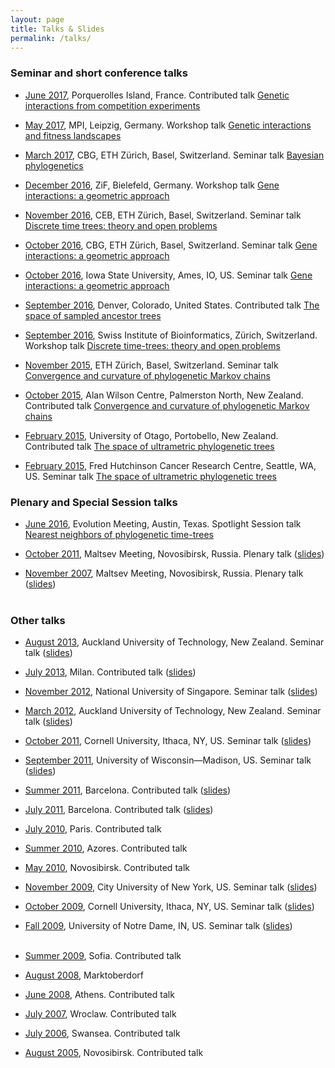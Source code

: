 ```yaml
---
layout: page
title: Talks & Slides
permalink: /talks/
---
```



### Seminar and short conference talks

- [June 2017](http://www.lirmm.fr/mceb2017/), Porquerolles Island, France. Contributed talk [Genetic interactions from competition experiments](2017_MCEB)

- [May 2017](https://www.mis.mpg.de/calendar/conferences/2017/interalg.html), MPI, Leipzig, Germany. Workshop talk [Genetic interactions and fitness landscapes](2017_Leipzig_MPI)

- [March 2017](https://www.bsse.ethz.ch/cbg), CBG, ETH Zürich, Basel, Switzerland. Seminar talk [Bayesian phylogenetics](2017_March_ETH_CBG)

- [December 2016](http://www.uni-bielefeld.de/ZIF/KG/2016GeneRegulation/Events/), ZiF, Bielefeld, Germany. Workshop talk [Gene interactions: a geometric approach](2016_ZiF)

- [November 2016](https://www.bsse.ethz.ch/cevo), CEB, ETH Zürich, Basel, Switzerland. Seminar talk [Discrete time trees: theory and open problems](2016_ETH_CEB)

- [October 2016](https://www.bsse.ethz.ch/cbg), CBG, ETH Zürich, Basel, Switzerland. Seminar talk [Gene interactions: a geometric approach](2016_ETH_CBG)

- [October 2016](http://phyloworks.org/), Iowa State University, Ames, IO, US. Seminar talk [Gene interactions: a geometric approach](2016_ISU)

- [September 2016](http://community.geosociety.org/gsa2016/home), Denver, Colorado, United States. Contributed talk [The space of sampled ancestor trees](2016_GSA.pdf)

- [September 2016](http://www.sib.swiss/), Swiss Institute of Bioinformatics, Zürich, Switzerland. Workshop talk [Discrete time-trees: theory and open problems](2016_PhyloSIB)

- [November 2015](https://www.bsse.ethz.ch/cbg), ETH Zürich, Basel, Switzerland. Seminar talk [Convergence and curvature of phylogenetic Markov chains](2015_ETH.pdf)

- [October 2015](http://www.allanwilsoncentre.ac.nz/), Alan Wilson Centre, Palmerston North, New Zealand. Contributed talk [Convergence and curvature of phylogenetic Markov chains](2015_AWC.pdf)

- [February 2015](http://www.math.canterbury.ac.nz/bio/events/portobello2015/), University of Otago, Portobello, New Zealand. Contributed talk [The space of ultrametric phylogenetic trees](2015_NZPGM.pdf)

- [February 2015](http://matsen.fhcrc.org), Fred Hutchinson Cancer Research Centre, Seattle, WA, US. Seminar talk [The space of ultrametric phylogenetic trees](2015_Hutch.pdf)


### Plenary and Special Session talks

- [June 2016](http://www.evolutionmeetings.org/special-talks.html), Evolution Meeting, Austin, Texas. Spotlight Session talk [Nearest neighbors of phylogenetic time-trees](2016_Evolution.pdf)

- [October 2011](http://www.math.nsc.ru/conference/malmeet/11/Plenary_e.htm), Maltsev Meeting, Novosibirsk, Russia. Plenary talk ([slides](https://sites.google.com/a/gavruskin.com/alexander/talks/2011MM.pdf?attredirects=0))

- [November 2007](http://math.nsc.ru/conference/malmeet/07/index.html), Maltsev Meeting, Novosibirsk, Russia. Plenary talk ([slides](https://sites.google.com/a/gavruskin.com/alexander/talks/2007MM.pdf?attredirects=0))<br><br>


### Other talks

- [August 2013](http://aut.ac.nz), Auckland University of Technology, New Zealand. Seminar talk ([slides](https://www.dropbox.com/s/f9gza74uzcpkshw/DeptSeminarAug2013.pdf))

- [July 2013](http://cie2013.disco.unimib.it), Milan. Contributed talk ([slides](https://www.dropbox.com/s/btwgq8ke0lglt5z/2013CiEgavruskin.pdf))

- [November 2012](http://www.comp.nus.edu.sg/~fstephan/logicseminar.html), National University of Singapore. Seminar talk ([slides](2012_NUS.pdf))

- [March 2012](http://aut.ac.nz), Auckland University of Technology, New Zealand. Seminar talk ([slides](https://sites.google.com/a/gavruskin.com/alexander/talks/2012AUTech.pdf?attredirects=0))

- [October 2011](http://www.math.cornell.edu/~justin/logic_sem.html), Cornell University, Ithaca, NY, US. Seminar talk ([slides](https://sites.google.com/a/gavruskin.com/alexander/talks/2011CU.pdf?attredirects=0))

- [September 2011](http://www.math.wisc.edu/tuesday-september-20th), University of Wisconsin—Madison, US. Seminar talk ([slides](https://sites.google.com/a/gavruskin.com/alexander/talks/2011UWM.pdf?attredirects=0))

- [Summer 2011](http://www.crm.cat/cinfinity/), Barcelona. Contributed talk ([slides](https://sites.google.com/a/gavruskin.com/alexander/talks/2011IC.pdf?attredirects=0))

- [July 2011](http://logic2011.org/), Barcelona. Contributed talk ([slides](https://sites.google.com/a/gavruskin.com/alexander/talks/2011LC.pdf?attredirects=0))

- [July 2010](http://logic2010.org/), Paris. Contributed talk

- [Summer 2010](http://www.cie2010.uac.pt/), Azores. Contributed talk

- [May 2010](http://www.math.nsc.ru/conference/malmeet/10/Main_e.htm), Novosibirsk. Contributed talk

- [November 2009](http://math.gc.cuny.edu/seminars/bulletin11_03.htm), City University of New York, US. Seminar talk ([slides](https://sites.google.com/a/gavruskin.com/alexander/talks/2009NYC.pdf?attredirects=0))

- [October 2009](http://www.math.cornell.edu/Colloquia/Logic/2009-10.html), Cornell University, Ithaca, NY, US. Seminar talk ([slides](https://sites.google.com/a/gavruskin.com/alexander/talks/2009CU.pdf?attredirects=0))

- [Fall 2009](http://www.nd.edu/~mathwww/past_talks/october2009.shtml), University of Notre Dame, IN, US. Seminar talk ([slides](https://sites.google.com/a/gavruskin.com/alexander/talks/2009UND.pdf?attredirects=0))<br><br>

- [Summer 2009](http://lc2009.fmi.uni-sofia.bg/), Sofia. Contributed talk

- [August 2008](http://asimod.in.tum.de/2008/index.shtml), Marktoberdorf

- [June 2008](http://www.cs.swan.ac.uk/cie08/), Athens. Contributed talk

- [July 2007](http://july2007.ii.uni.wroc.pl/), Wroclaw. Contributed talk

- [July 2006](http://www.cs.swan.ac.uk/cie06/), Swansea. Contributed talk

- [August 2005](http://www.ict.nsc.ru/ws/ALC-9/index.en.html), Novosibirsk. Contributed talk
